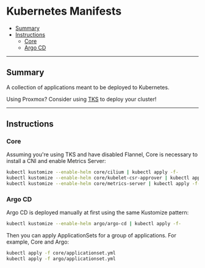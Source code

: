 # Kubernetes Manifests

* [Summary](#summary)
* [Instructions](#instructions)
  * [Core](#core)
  * [Argo CD](#argo-cd)

<hr>

## Summary

A collection of applications meant to be deployed to Kubernetes.

Using Proxmox? Consider using [TKS](https://github.com/zimmertr/TJs-Kubernetes-Service) to deploy your cluster!

<hr>

## Instructions

### Core

Assuming you're using TKS and have disabled Flannel, Core is necessary to install a CNI and enable Metrics Server:

```bash
kubectl kustomize --enable-helm core/cilium | kubectl apply -f-
kubectl kustomize --enable-helm core/kubelet-csr-approver | kubectl apply -f-
kubectl kustomize --enable-helm core/metrics-server | kubectl apply -f-
```

### Argo CD

Argo CD is deployed manually at first using the same Kustomize pattern:

```bash
kubectl kustomize --enable-helm argo/argo-cd | kubectl apply -f-
```

Then you can apply ApplicationSets for a group of applications. For example, Core and Argo:

```bash
kubectl apply -f core/applicationset.yml
kubectl apply -f argo/applicationset.yml
```
